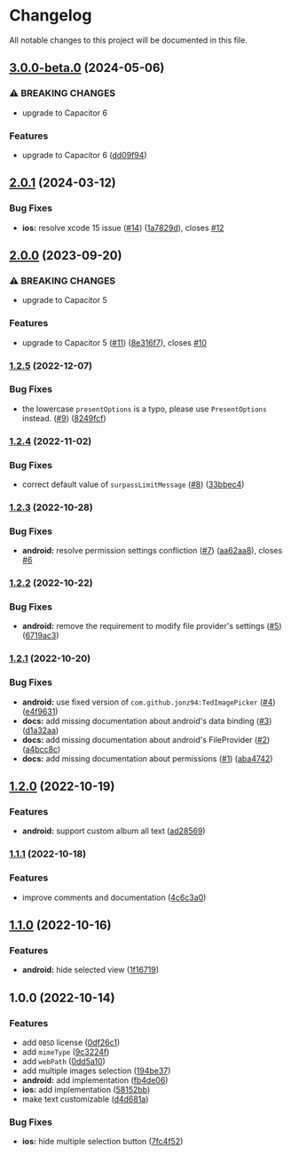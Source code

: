 # Changelog

All notable changes to this project will be documented in this file.

## [3.0.0-beta.0](https://github.com/jonz94/capacitor-image-picker/compare/v2.0.1...v3.0.0-beta.0) (2024-05-06)

### ⚠ BREAKING CHANGES

- upgrade to Capacitor 6

### Features

- upgrade to Capacitor 6 ([dd09f94](https://github.com/jonz94/capacitor-image-picker/commit/dd09f94648f11ccbfbcdd05739f1e930ee9ae286))

## [2.0.1](https://github.com/jonz94/capacitor-image-picker/compare/v2.0.0...v2.0.1) (2024-03-12)

### Bug Fixes

- **ios:** resolve xcode 15 issue ([#14](https://github.com/jonz94/capacitor-image-picker/issues/14)) ([1a7829d](https://github.com/jonz94/capacitor-image-picker/commit/1a7829d3878481822e1973844c4c3c3d7aeaf8a4)), closes [#12](https://github.com/jonz94/capacitor-image-picker/issues/12)

## [2.0.0](https://github.com/jonz94/capacitor-image-picker/compare/v1.2.5...v2.0.0) (2023-09-20)

### ⚠ BREAKING CHANGES

- upgrade to Capacitor 5

### Features

- upgrade to Capacitor 5 ([#11](https://github.com/jonz94/capacitor-image-picker/issues/11)) ([8e316f7](https://github.com/jonz94/capacitor-image-picker/commit/8e316f742e37e8147f3677ac3d68d511768774e9)), closes [#10](https://github.com/jonz94/capacitor-image-picker/issues/10)

### [1.2.5](https://github.com/jonz94/capacitor-image-picker/compare/v1.2.4...v1.2.5) (2022-12-07)

### Bug Fixes

- the lowercase `presentOptions` is a typo, please use `PresentOptions` instead. ([#9](https://github.com/jonz94/capacitor-image-picker/issues/9)) ([8249fcf](https://github.com/jonz94/capacitor-image-picker/commit/8249fcffb17083e2c48b14840b5d717ac4468bb1))

### [1.2.4](https://github.com/jonz94/capacitor-image-picker/compare/v1.2.3...v1.2.4) (2022-11-02)

### Bug Fixes

- correct default value of `surpassLimitMessage` ([#8](https://github.com/jonz94/capacitor-image-picker/issues/8)) ([33bbec4](https://github.com/jonz94/capacitor-image-picker/commit/33bbec40d0fc33f370d97aecf6503717d713830c))

### [1.2.3](https://github.com/jonz94/capacitor-image-picker/compare/v1.2.2...v1.2.3) (2022-10-28)

### Bug Fixes

- **android:** resolve permission settings confliction ([#7](https://github.com/jonz94/capacitor-image-picker/issues/7)) ([aa62aa8](https://github.com/jonz94/capacitor-image-picker/commit/aa62aa88f0de9fc67be1a8a301b432dd8750739b)), closes [#6](https://github.com/jonz94/capacitor-image-picker/issues/6)

### [1.2.2](https://github.com/jonz94/capacitor-image-picker/compare/v1.2.1...v1.2.2) (2022-10-22)

### Bug Fixes

- **android:** remove the requirement to modify file provider's settings ([#5](https://github.com/jonz94/capacitor-image-picker/issues/5)) ([6719ac3](https://github.com/jonz94/capacitor-image-picker/commit/6719ac3db8628c6a9d1c07eef8bb62eb06245901))

### [1.2.1](https://github.com/jonz94/capacitor-image-picker/compare/v1.2.0...v1.2.1) (2022-10-20)

### Bug Fixes

- **android:** use fixed version of `com.github.jonz94:TedImagePicker` ([#4](https://github.com/jonz94/capacitor-image-picker/issues/4)) ([e4f9631](https://github.com/jonz94/capacitor-image-picker/commit/e4f963196efb245515747a68c6c008a093621b34))
- **docs:** add missing documentation about android's data binding ([#3](https://github.com/jonz94/capacitor-image-picker/issues/3)) ([d1a32aa](https://github.com/jonz94/capacitor-image-picker/commit/d1a32aa5039854a7bd3888d30c8e029ebfacd31b))
- **docs:** add missing documentation about android's FileProvider ([#2](https://github.com/jonz94/capacitor-image-picker/issues/2)) ([a4bcc8c](https://github.com/jonz94/capacitor-image-picker/commit/a4bcc8c28b8e91965058956eb97faeb185582ce4))
- **docs:** add missing documentation about permissions ([#1](https://github.com/jonz94/capacitor-image-picker/issues/1)) ([aba4742](https://github.com/jonz94/capacitor-image-picker/commit/aba474294800372e41409028f596cb291e61fea9))

## [1.2.0](https://github.com/jonz94/capacitor-image-picker/compare/v1.1.1...v1.2.0) (2022-10-19)

### Features

- **android:** support custom album all text ([ad28569](https://github.com/jonz94/capacitor-image-picker/commit/ad285696cd73f23e12342552bbbc3d939518a27d))

### [1.1.1](https://github.com/jonz94/capacitor-image-picker/compare/v1.1.0...v1.1.1) (2022-10-18)

### Features

- improve comments and documentation ([4c6c3a0](https://github.com/jonz94/capacitor-image-picker/commit/4c6c3a001b8c3036d4e1be49c512e5ccc34ca12b))

## [1.1.0](https://github.com/jonz94/capacitor-image-picker/compare/v1.0.0...v1.1.0) (2022-10-16)

### Features

- **android:** hide selected view ([1f16719](https://github.com/jonz94/capacitor-image-picker/commit/1f167195fdb7c83ee427a6a3306856b996168c6a))

## 1.0.0 (2022-10-14)

### Features

- add `0BSD` license ([0df26c1](https://github.com/jonz94/capacitor-image-picker/commit/0df26c13f2a1ca9a03d32bcab313b1c80d8fb6f1))
- add `mimeType` ([9c3224f](https://github.com/jonz94/capacitor-image-picker/commit/9c3224f71779fa7789272dfad0d1a80a2c792d95))
- add `webPath` ([0dd5a10](https://github.com/jonz94/capacitor-image-picker/commit/0dd5a102827c66d9f7583a1db5cd1cef63ef1dec))
- add multiple images selection ([194be37](https://github.com/jonz94/capacitor-image-picker/commit/194be37a0df75bfcf0f5db263b59bf130f160727))
- **android:** add implementation ([fb4de06](https://github.com/jonz94/capacitor-image-picker/commit/fb4de069901acbe01abf99437ce3d99cf471df9a))
- **ios:** add implementation ([58152bb](https://github.com/jonz94/capacitor-image-picker/commit/58152bb2be08d481e4d0d1b70c9777928afc818e))
- make text customizable ([d4d681a](https://github.com/jonz94/capacitor-image-picker/commit/d4d681ae8a26fc8e8f28a686a7c98f394af9202e))

### Bug Fixes

- **ios:** hide multiple selection button ([7fc4f52](https://github.com/jonz94/capacitor-image-picker/commit/7fc4f5212236c720bb165a37b46c9944b61efa36))
